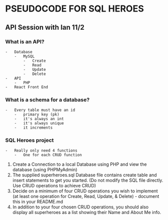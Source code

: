 # PSEUDOCODE FOR SQL HEROES

## API Session with Ian 11/2

### What is an API?
    -   Database
        -   MySQL
            -   Create
            -   Read
            -   Update
            -   Delete
    -   API
        -   PHP
    -   React Front End

### What is a schema for a database?
    -   Every table must have an id
        -   primary key (pk)
        -   it's always an int
        -   it's always unique
        -   it increments

### SQL Heroes project
    -   Really only need 4 functions
        -   One for each CRUD function

1. Create a Connection to a local Database using PHP and view the database (using PHPMyAdmin)
2. The supplied superheroes.sql Database file contains create table and insert statements to get you started. (Do not modify the SQL file directly. Use CRUD operations to achieve CRUD)
3. Decide on a minimum of four CRUD operations you wish to implement (at least one operation for Create, Read, Update, & Delete) - document this in your README.md
4. In addition to your four chosen CRUD operations, you should also display all superheroes as a list showing their Name and About Me info.

